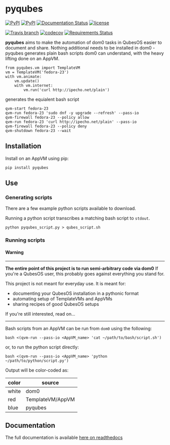 # pyqubes

[![PyPI](https://img.shields.io/pypi/v/pyqubes.svg)](https://pypi.python.org/pypi/pyqubes)
[![PyPI](https://img.shields.io/pypi/pyversions/pyqubes.svg)](https://pypi.python.org/pypi/pyqubes)
[![Documentation Status](https://readthedocs.org/projects/pyqubes/badge/?version=master)](http://pyqubes.readthedocs.io/en/master/?badge=master)
[![license](https://img.shields.io/github/license/tommilligan/pyqubes.svg)](https://pypi.python.org/pypi/pyqubes)

[![Travis branch](https://img.shields.io/travis/tommilligan/pyqubes/develop.svg)](https://travis-ci.org/tommilligan/pyqubes)
[![codecov](https://codecov.io/gh/tommilligan/pyqubes/branch/develop/graph/badge.svg)](https://codecov.io/gh/tommilligan/pyqubes/branch/develop)
[![Requirements Status](https://requires.io/github/tommilligan/pyqubes/requirements.svg?branch=develop)](https://requires.io/github/tommilligan/pyqubes/requirements/?branch=develop)

**pyqubes** aims to make the automation of dom0 tasks in QubesOS easier to document and share. Nothing additional needs to be installed in dom0 - pyqubes generates plain bash scripts dom0 can understand, with the heavy lifting done on an AppVM.

```
from pyqubes.vm import TemplateVM
vm = TemplateVM('fedora-23')
with vm.animate:
    vm.update()
    with vm.internet:
        vm.run('curl http://ipecho.net/plain')
```
generates the equialent bash script
```
qvm-start fedora-23
qvm-run fedora-23 'sudo dnf -y upgrade --refresh' --pass-io
qvm-firewall fedora-23 --policy allow
qvm-run fedora-23 'curl http://ipecho.net/plain' --pass-io
qvm-firewall fedora-23 --policy deny
qvm-shutdown fedora-23 --wait
```

## Installation

Install on an AppVM using pip:
```
pip install pyqubes
```

## Use

### Generating scripts

There are a few example python scripts available to download.

Running a python script transcribes a matching bash script to `stdout`.
```
python pyqubes_script.py > qubes_script.sh
```

### Running scripts

#### **Warning**
--------------------
**The entire point of this project is to run semi-arbitrary code via dom0** 
If you're a QubesOS user, this probably goes against everything you stand for.

This project is not meant for everyday use. It is meant for:
* documenting your QubesOS installation in a pythonic format
* automating setup of TemplateVMs and AppVMs
* sharing recipes of good QubesOS setups

If you're still interested, read on...

--------------------
Bash scripts from an AppVM can be run from `dom0` using the following:
```
bash <(qvm-run --pass-io <AppVM_name> 'cat ~/path/to/bash/script.sh')
```
or, to run the python script directly:
```
bash <(qvm-run --pass-io <AppVM_name> 'python ~/path/to/python/script.py')
```

Output will be color-coded as:

|color|source|
|---|---|
|white|dom0|
|red|TemplateVM/AppVM|
|blue|pyqubes|

## Documentation

The full documentation is available [here on readthedocs](http://pyqubes.readthedocs.io/en/master/)

